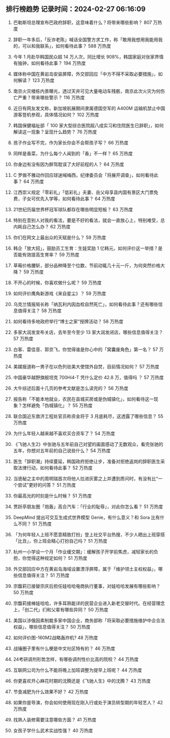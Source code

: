 
## 排行榜趋势 记录时间：2024-02-27 06:16:09
  
  1. 巴勒斯坦总理宣布巴政府辞职，这意味着什么？将带来哪些影响？ 807 万热度
    
  2. 辞职一年多后，「反诈老陈」喊话全国警方求工作，称「敢用我想用我能用我的，可以和我联系」，如何看待此事？ 588 万热度
    
  3. 今年 1 月赴华韩国民众超 14 万人次，同比增长 908%，韩国家庭对张家界情有独钟，如何看待此事？ 194 万热度
    
  4. 媒体称中国在黄岩岛安装屏障，外交部回应「中方不得不采取必要措施」，如何解读？ 123 万热度
    
  5. 南京火灾楼栋内景曝光，透过天井可见大量电动车残骸，南京此次火灾为何伤亡严重？带来哪些警示？ 116 万热度
    
  6. 近日有网友发文称，新加坡航展期间隶属德国空军的 A400M 运输机禁止中国游客登机参观，具体情况如何？ 102 万热度
    
  7. 韩国保健福祉部「 100 家大型综合医院超八成实习和住院医生已辞职」，如何解读这一现象？呈现什么趋势？ 76 万热度
    
  8. 孩子作业写不完，作为家长你会不会帮孩子写？ 66 万热度
    
  9. 同样是香菜，为什么每个人闻到的「香」不一样？ 65 万热度
    
  10. 你身边有没有因为醉驾耽误了大好前程的人？ 64 万热度
    
  11. C 罗做不雅动作回应球迷喊梅西，纪律委员会「将展开调查」，如何看待此事？ 64 万热度
    
  12. 江西崇义规定「零彩礼」「低彩礼」夫妻、岳父母享县内国有景区大门票免费，子女可优先入学等，如何看待此事？ 64 万热度
    
  13. 21世纪历届世界杯冠军球队都存在哪些明显短板？ 63 万热度
    
  14. 特别在意别人对我的看法，要是不好的看法，就会一直放心上，特别难受，总内耗自己怎么办？ 62 万热度
    
  15. 你们在网文上最出众的天赋是什么？ 59 万热度
    
  16. 韩企「放大招」，鼓励员工生育：生娃奖励 1 亿韩元，如何评价这一举措？是否能有效提高生育率？ 59 万热度
    
  17. 草莓价格腰斩，部分品种降至个位数，节前动辄几十元一斤，为何突然价格大降？ 59 万热度
    
  18. 不开心的时候，你喜欢做什么呢？ 59 万热度
    
  19. 如何评价鹰角新游戏《来自星尘》？ 59 万热度
    
  20. 乌克兰情报局长称「纳瓦利内因血栓自然死亡」，如何看待此事？还有哪些信息值得关注？ 58 万热度
    
  21. 如何看待多地政府举行“博士之家”授牌活动？ 58 万热度
    
  22. 多家大润发宣布关店，去年至今至少 13 家大润发闭店，哪些信息值得关注？ 57 万热度
    
  23. 白客、雷佳音、郭京飞，你觉得谁是你心中的「窝囊废角色」第一名？ 57 万热度
    
  24. 美媒报道称一男子在以色列驻美大使馆外自焚，目前情况如何？ 57 万热度
    
  25. 中国豪华越野旗舰坦克 700Hi4-T 凭什么定价 42.8 万，值得吗 ？ 57 万热度
    
  26. 大牛综述后面十几页的参考文献是怎么读完的？ 56 万热度
    
  27. 报告称「不能本地就业，农民在县城买房或是伪城镇化」，如何看待这一现象？怎样避免「伪城镇化」？ 55 万热度
    
  28. 联合国近东救济工程处官员称资金将于 3 月底耗尽，这透露了哪些信息？ 55 万热度
    
  29. 为什么年轻人越来越不喜欢买合资车了？ 54 万热度
    
  30. 《飞驰人生2》中张驰与五年前自己对望的画面感动了无数观众，看完张驰的五年，你想对五年前的自己说些什么？ 54 万热度
    
  31. 医生「辞职潮」持续蔓延，韩国政府拒绝让步，准备对拒绝返岗的辞职医生采取法律行动，如何看待此事？ 52 万热度
    
  32. 当诡秘之主中的周明瑞首次将他人拉进灰雾之上并遭到质问时，有没有比“一个尝试”更好的问答？ 51 万热度
    
  33. 你最高光的时刻是什么时候？ 51 万热度
    
  34. 贾跃亭朋友圈「炮轰」高合汽车：「行业的耻辱」，对此你怎么看？ 51 万热度
    
  35. DeepMind 提出可交互生成式世界模型 Genie，有什么意义？和 Sora 比有什么不同？ 51 万热度
    
  36. 「为何年轻人上班不愿意精致打扮」登上社交平台热搜，不少人晒出上班穿搭「比丑」，你上班会精心打扮自己吗？ 51 万热度
    
  37. 杭州一小学设一个月「作业缓交期」：缓解孩子开学前焦虑，减轻家长的负担，你觉得这种规定如何？ 51 万热度
    
  38. 外交部回应中方在黄岩岛海域设置漂浮屏障，属于「维护领土主权权益」，哪些信息值得关注？ 51 万热度
    
  39. 宗馥莉已接替宗庆后担任娃哈哈电商执行董事，对娃哈哈发展有哪些影响？ 50 万热度
    
  40. 宗馥莉接棒娃哈哈，许多耳熟能详的民营企业进入新老交替时代。在经营理念上，「创二代」们和父辈有哪些异同？ 50 万热度
    
  41. 美国以涉俄因素制裁多家中国企业，商务部称「将采取必要措施维护中企合法权益」，哪些信息值得关注？ 50 万热度
    
  42. 如何评价图-160M2战略轰炸机? 48 万热度
    
  43. 战锤圈子里有什么梗是中文社区特有的？ 46 万热度
    
  44. 24考研调剂形势怎样，有哪些调剂性价比高的院校？ 44 万热度
    
  45. 互联网公司为什么不能将晚上加班调整为提早上班呢？ 44 万热度
    
  46. 你更喜欢开心麻花时期的沈腾还是《飞驰人生》中的沈腾？ 43 万热度
    
  47. 节食减肥为什么效果不好？ 42 万热度
    
  48. 如果你是导演，你会如何使用现在刚入行或处于演员转型期的年轻艺人？ 42 万热度
    
  49. 找熟人装修需要注意哪些方面？ 41 万热度
    
  50. 女孩子学什么武术实战性强？ 40 万热度
    